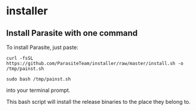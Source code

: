 # installer
## Install Parasite with one command

To install Parasite, just paste:

```curl -fsSL https://github.com/ParasiteTeam/installer/raw/master/install.sh -o /tmp/painst.sh```

```sudo bash /tmp/painst.sh```

into your terminal prompt.

This bash script will install the release binaries to the place they belong to.
